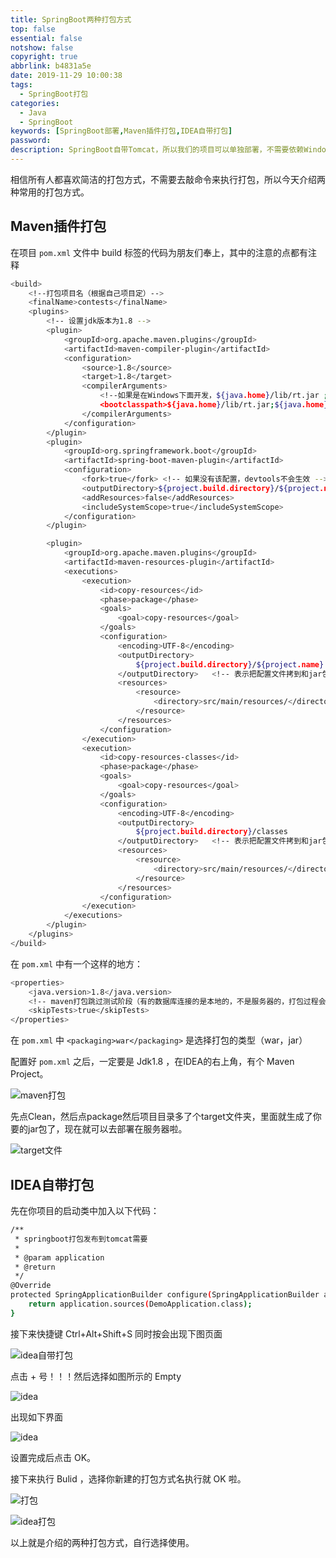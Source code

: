 ```yaml
---
title: SpringBoot两种打包方式
top: false
essential: false
notshow: false
copyright: true
abbrlink: b4831a5e
date: 2019-11-29 10:00:38
tags:
  - SpringBoot打包
categories:
  - Java
  - SpringBoot
keywords: [SpringBoot部署,Maven插件打包,IDEA自带打包]
password:
description: SpringBoot自带Tomcat，所以我们的项目可以单独部署，不需要依赖Window、Linux系统中的服务器，所以打包出来的 Jar 包是可以直接运行的。
---
```


相信所有人都喜欢简洁的打包方式，不需要去敲命令来执行打包，所以今天介绍两种常用的打包方式。

## Maven插件打包

在项目 `pom.xml` 文件中 build 标签的代码为朋友们奉上，其中的注意的点都有注释
```BASH
<build>
    <!--打包项目名（根据自己项目定）-->
    <finalName>contests</finalName>
    <plugins>
        <!-- 设置jdk版本为1.8 -->
        <plugin>
            <groupId>org.apache.maven.plugins</groupId>
            <artifactId>maven-compiler-plugin</artifactId>
            <configuration>
                <source>1.8</source>
                <target>1.8</target>
                <compilerArguments>
                    <!--如果是在Windows下面开发，${java.home}/lib/rt.jar ; ${java.home，这里中间是；号隔开，Linux中则是：号隔开，这是个很坑的地方我提一下。-->
                    <bootclasspath>${java.home}/lib/rt.jar;${java.home}/lib/jce.jar</bootclasspath>
                </compilerArguments>
            </configuration>
        </plugin>
        <plugin>
            <groupId>org.springframework.boot</groupId>
            <artifactId>spring-boot-maven-plugin</artifactId>
            <configuration>
                <fork>true</fork> <!-- 如果没有该配置，devtools不会生效 -->
                <outputDirectory>${project.build.directory}/${project.name}</outputDirectory>
                <addResources>false</addResources>
                <includeSystemScope>true</includeSystemScope>
            </configuration>
        </plugin>

        <plugin>
            <groupId>org.apache.maven.plugins</groupId>
            <artifactId>maven-resources-plugin</artifactId>
            <executions>
                <execution>
                    <id>copy-resources</id>
                    <phase>package</phase>
                    <goals>
                        <goal>copy-resources</goal>
                    </goals>
                    <configuration>
                        <encoding>UTF-8</encoding>
                        <outputDirectory>
                            ${project.build.directory}/${project.name}
                        </outputDirectory>   <!-- 表示把配置文件拷到和jar包同一个路径下 -->
                        <resources>
                            <resource>
                                <directory>src/main/resources/</directory>
                            </resource>
                        </resources>
                    </configuration>
                </execution>
                <execution>
                    <id>copy-resources-classes</id>
                    <phase>package</phase>
                    <goals>
                        <goal>copy-resources</goal>
                    </goals>
                    <configuration>
                        <encoding>UTF-8</encoding>
                        <outputDirectory>
                            ${project.build.directory}/classes
                        </outputDirectory>   <!-- 表示把配置文件拷到和jar包同一个路径下 -->
                        <resources>
                            <resource>
                                <directory>src/main/resources/</directory>
                            </resource>
                        </resources>
                    </configuration>
                </execution>
            </executions>
        </plugin>
    </plugins>
</build>
```

在 `pom.xml` 中有一个这样的地方：
```BASH
<properties>
    <java.version>1.8</java.version>
    <!-- maven打包跳过测试阶段（有的数据库连接的是本地的，不是服务器的，打包过程会出现连接数据库失败的错误，设置跳过测试阶段就解决了，不影响发布） -->
    <skipTests>true</skipTests>
</properties>
```

在 `pom.xml` 中 `<packaging>war</packaging>` 是选择打包的类型（war，jar）

配置好 `pom.xml` 之后，一定要是 Jdk1.8 ，在IDEA的右上角，有个 Maven Project。

![maven打包](https://s2.ax1x.com/2019/11/29/Qk8gWd.png)

先点Clean，然后点package然后项目目录多了个target文件夹，里面就生成了你要的jar包了，现在就可以去部署在服务器啦。

![target文件](https://s2.ax1x.com/2019/11/29/Qk8LSs.png)

## IDEA自带打包

先在你项目的启动类中加入以下代码：
```BASH
/**
 * springboot打包发布到tomcat需要
 *
 * @param application
 * @return
 */
@Override
protected SpringApplicationBuilder configure(SpringApplicationBuilder application) {
    return application.sources(DemoApplication.class);
}
```

接下来快捷键 Ctrl+Alt+Shift+S 同时按会出现下图页面

![idea自带打包](https://s2.ax1x.com/2019/11/29/QkG2AU.png)

点击 + 号！！！然后选择如图所示的 Empty

![idea](https://s2.ax1x.com/2019/11/29/QkGqAO.png)

出现如下界面

![idea](https://s2.ax1x.com/2019/11/29/QkJG8J.png)

设置完成后点击 OK。

接下来执行 Bulid ，选择你新建的打包方式名执行就 OK 啦。

![打包](https://s2.ax1x.com/2019/11/29/QkJfVf.png)

![idea打包](https://s2.ax1x.com/2019/11/29/QkYis1.png)

以上就是介绍的两种打包方式，自行选择使用。
